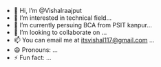 - 👋 Hi, I’m @Vishalraajput
- 👀 I’m interested in technical field...
- 🌱 I’m currently persuing BCA from PSIT kanpur...
- 💞️ I’m looking to collaborate on ...
- 📫 You can email me at itsvishal117@gmail.com ...
- 😄 Pronouns: ...
- ⚡ Fun fact: ...

<!---
Vishalraajput/Vishalraajput is a ✨ special ✨ repository because its `README.md` (this file) appears on your GitHub profile.
You can click the Preview link to take a look at your changes.
--->
